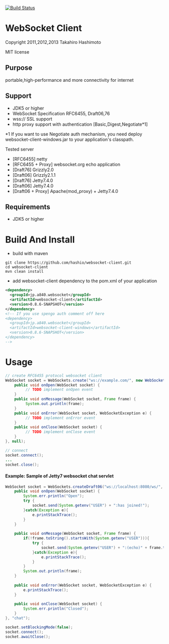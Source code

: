 [![Build Status](https://travis-ci.org/hashio/websocket-client.png)](https://travis-ci.org/hashio/websocket-client)

WebSocket Client
=================
Copyright 2011,2012,2013 Takahiro Hashimoto

MIT license

Purpose
-------
portable,high-performance and more connectivity for internet

Support
-------

- JDK5 or higher
- WebSocket Specification RFC6455, Draft06,76
- wss:// SSL support
- http proxy support with authentication [Basic,Digest,Negotiate*1]

*1 If you want to use Negotiate auth mechanism, you need deploy websocket-client-windows.jar to your application's classpath.

Tested server

- [RFC6455] netty
- [RFC6455 + Proxy] websocket.org echo application
- [Draft76] Grizzly2.0
- [Draft06] Grizzly2.1.1
- [Draft76] Jetty7.4.0
- [Draft06] Jetty7.4.0
- [Draft06 + Proxy] Apache(mod_proxy) + Jetty7.4.0


Requirements
-----------
- JDK5 or higher

Build And Install
=================

+ build with maven

```shell
git clone https://github.com/hashio/websocket-client.git
cd websocket-client
mvn clean install
```

+ add websocket-client dependency to the pom.xml of your application

```xml
<dependency>
  <groupId>jp.a840.websocket</groupId>
  <artifactId>websocket-client</artifactId>
  <version>0.8.6-SNAPSHOT</version>
</dependency>
<!-- If you use spengo auth comment off here
<dependency>
  <groupId>jp.a840.websocket</groupId>
  <artifactId>websocket-client-windows</artifactId>
  <version>0.8.6-SNAPSHOT</version>
</dependency>
-->
```

Usage
=====

```java
// create RFC6455 protocol websocket client
WebSocket socket = WebSockets.create("ws://example.com/", new WebSocketHandler() {
    public void onOpen(WebSocket socket) {
         // TODO implement onOpen event
    }
    public void onMessage(WebSocket socket, Frame frame) {
         System.out.println(frame);
    }
    public void onError(WebSocket socket, WebSocketException e) {
         // TODO implement onError event
    }
    public void onClose(WebSocket socket) {
         // TODO implement onClose event
    }
}, null);

// connect
socket.connect();
...
socket.close();
```

#### Example: Sample of Jetty7 websocket chat servlet

```java
WebSocket socket = WebSockets.createDraft06("ws://localhost:8080/ws/", new WebSocketHandler() {
    public void onOpen(WebSocket socket) {
        System.err.println("Open");
        try {
            socket.send(System.getenv("USER") + ":has joined!");
        }catch(Exception e){
            e.printStackTrace();
        }
    }
        
    public void onMessage(WebSocket socket, Frame frame) {
        if(!frame.toString().startsWith(System.getenv("USER"))){
            try {
                socket.send(System.getenv("USER") + ":(echo)" + frame.toString());
            }catch(Exception e){
                e.printStackTrace();
            }
        }
        System.out.println(frame);
    }
        
    public void onError(WebSocket socket, WebSocketException e) {
        e.printStackTrace();
    }
        
    public void onClose(WebSocket socket) {
        System.err.println("Closed");
    }
}, "chat");

socket.setBlockingMode(false);
socket.connect();
socket.awaitClose();
```
